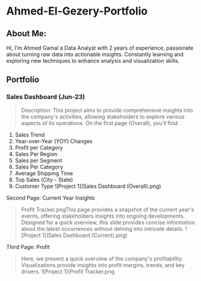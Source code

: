 # Ahmed-El-Gezery-Portfolio
## About Me:
Hi, I'm Ahmed Gamal a Data Analyst with 2 years of experience, passionate about turning raw data into actionable insights. Constantly learning and exploring new techniques to enhance analysis and visualization skills.
## Portfolio
### Sales Dashboard (Jun-23)
> Description: This project aims to provide comprehensive insights into the company's activities, allowing stakeholders to explore various aspects of its operations. On the first page (Overall), you'll find:

1. Sales Trend
2. Year-over-Year (YOY) Changes
3. Profit per Category
4. Sales Per Region
5. Sales per Segment
6. Sales Per Category
7. Average Shipping Time
8. Top Sales (City - State)
9. Customer Type
![Project 1](Sales Dashboard (Overall).png)

Second Page: Current Year Insights

> Profit Tracker.pngThis page provides a snapshot of the current year's events, offering stakeholders insights into ongoing developments. Designed for a quick overview, this slide provides concise information about the latest occurrences without delving into intricate details.
![Project 1](Sales Dashboard (Current).png)

Third Page: Profit 

> Here, we present a quick overview of the company's profitability. Visualizations provide insights into profit margins, trends, and key drivers.
![Project 1](Profit Tracker.png
